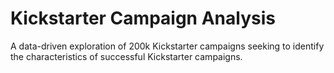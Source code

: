 # Kickstarter Campaign Analysis
A data-driven exploration of 200k Kickstarter campaigns seeking to identify the characteristics of successful Kickstarter campaigns.
